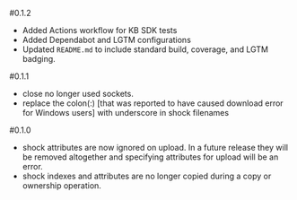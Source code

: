 #0.1.2
- Added Actions workflow for KB SDK tests
- Added Dependabot and LGTM configurations
- Updated `README.md` to include standard build, coverage, and LGTM badging.

#0.1.1
- close no longer used sockets.
- replace the colon(:) [that was reported to have caused download error for Windows users] with underscore in shock filenames

#0.1.0

- shock attributes are now ignored on upload. In a future release they will be removed altogether
  and specifying attributes for upload will be an error.
- shock indexes and attributes are no longer copied during a copy or ownership operation.
